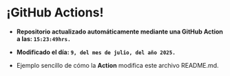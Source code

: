 # ¡GitHub Actions!
* **Repositorio actualizado automáticamente mediante una GitHub Action a las: `15:23:49hrs.`**
* **Modificado el día: `9, del mes de julio, del año 2025.`**

* Ejemplo sencillo de cómo la **Action** modifica este archivo README.md.
